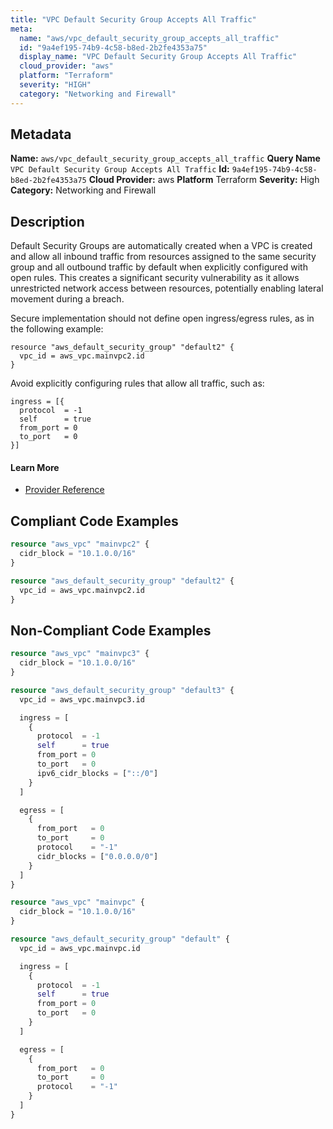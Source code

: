 ```yaml
---
title: "VPC Default Security Group Accepts All Traffic"
meta:
  name: "aws/vpc_default_security_group_accepts_all_traffic"
  id: "9a4ef195-74b9-4c58-b8ed-2b2fe4353a75"
  display_name: "VPC Default Security Group Accepts All Traffic"
  cloud_provider: "aws"
  platform: "Terraform"
  severity: "HIGH"
  category: "Networking and Firewall"
---
```

## Metadata
**Name:** `aws/vpc_default_security_group_accepts_all_traffic`
**Query Name** `VPC Default Security Group Accepts All Traffic`
**Id:** `9a4ef195-74b9-4c58-b8ed-2b2fe4353a75`
**Cloud Provider:** aws
**Platform** Terraform
**Severity:** High
**Category:** Networking and Firewall
## Description
Default Security Groups are automatically created when a VPC is created and allow all inbound traffic from resources assigned to the same security group and all outbound traffic by default when explicitly configured with open rules. This creates a significant security vulnerability as it allows unrestricted network access between resources, potentially enabling lateral movement during a breach. 

Secure implementation should not define open ingress/egress rules, as in the following example:
```
resource "aws_default_security_group" "default2" {
  vpc_id = aws_vpc.mainvpc2.id
}
```

Avoid explicitly configuring rules that allow all traffic, such as:
```
ingress = [{
  protocol  = -1
  self      = true
  from_port = 0
  to_port   = 0
}]
```

#### Learn More

 - [Provider Reference](https://registry.terraform.io/providers/hashicorp/aws/latest/docs/resources/default_security_group)


## Compliant Code Examples
```terraform
resource "aws_vpc" "mainvpc2" {
  cidr_block = "10.1.0.0/16"
}

resource "aws_default_security_group" "default2" {
  vpc_id = aws_vpc.mainvpc2.id
}

```
## Non-Compliant Code Examples
```terraform
resource "aws_vpc" "mainvpc3" {
  cidr_block = "10.1.0.0/16"
}

resource "aws_default_security_group" "default3" {
  vpc_id = aws_vpc.mainvpc3.id

  ingress = [
    {
      protocol  = -1
      self      = true
      from_port = 0
      to_port   = 0
      ipv6_cidr_blocks = ["::/0"]
    }
  ]

  egress = [
    {
      from_port   = 0
      to_port     = 0
      protocol    = "-1"
      cidr_blocks = ["0.0.0.0/0"]
    }
  ]
}

```

```terraform
resource "aws_vpc" "mainvpc" {
  cidr_block = "10.1.0.0/16"
}

resource "aws_default_security_group" "default" {
  vpc_id = aws_vpc.mainvpc.id

  ingress = [
    {
      protocol  = -1
      self      = true
      from_port = 0
      to_port   = 0
    }
  ]

  egress = [
    {
      from_port   = 0
      to_port     = 0
      protocol    = "-1"
    }
  ]
}

```